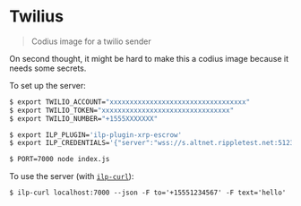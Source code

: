 # Twilius
> Codius image for a twilio sender

On second thought, it might be hard to make this a codius
image because it needs some secrets.

To set up the server:

```sh
$ export TWILIO_ACCOUNT="xxxxxxxxxxxxxxxxxxxxxxxxxxxxxxxxxx"
$ export TWILIO_TOKEN="xxxxxxxxxxxxxxxxxxxxxxxxxxxxxxxx"
$ export TWILIO_NUMBER="+1555XXXXXXX"

$ export ILP_PLUGIN='ilp-plugin-xrp-escrow'
$ export ILP_CREDENTIALS='{"server":"wss://s.altnet.rippletest.net:51233","secret":"..."}'

$ PORT=7000 node index.js
```

To use the server (with [`ilp-curl`](https://github.com/sharafian/ilp-curl)):

```
$ ilp-curl localhost:7000 --json -F to='+15551234567' -F text='hello'
```
